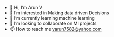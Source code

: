 - 👋 Hi, I’m Arun V
- 👀 I’m interested in Making data driven Decisions
- 🌱 I’m currently learning machine learning
- 💞️ I’m looking to collaborate on Ml projects
- 📫 How to reach me varun7582@yahoo.com

<!---
arunv8055/arunv8055 is a ✨ special ✨ repository because its `README.md` (this file) appears on your GitHub profile.
You can click the Preview link to take a look at your changes.
--->
